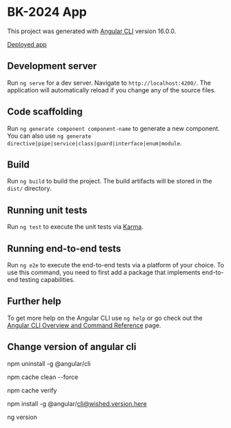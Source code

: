 # BK-2024 App

This project was generated with [Angular CLI](https://github.com/angular/angular-cli) version 16.0.0.

[Deployed app](https://nc-szyg.github.io/BK-2024)

## Development server

Run `ng serve` for a dev server. Navigate to `http://localhost:4200/`. The application will automatically reload if you change any of the source files.

## Code scaffolding

Run `ng generate component component-name` to generate a new component. You can also use `ng generate directive|pipe|service|class|guard|interface|enum|module`.

## Build

Run `ng build` to build the project. The build artifacts will be stored in the `dist/` directory.

## Running unit tests

Run `ng test` to execute the unit tests via [Karma](https://karma-runner.github.io).

## Running end-to-end tests

Run `ng e2e` to execute the end-to-end tests via a platform of your choice. To use this command, you need to first add a package that implements end-to-end testing capabilities.

## Further help

To get more help on the Angular CLI use `ng help` or go check out the [Angular CLI Overview and Command Reference](https://angular.io/cli) page.

## Change version of angular cli

npm uninstall -g @angular/cli

npm cache clean --force

npm cache verify

npm install -g @angular/cli@wished.version.here

ng version
